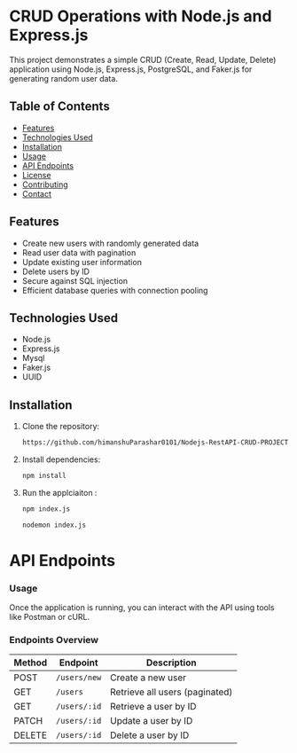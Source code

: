 # CRUD Operations with Node.js and Express.js

This project demonstrates a simple CRUD (Create, Read, Update, Delete) application using Node.js, Express.js, PostgreSQL, and Faker.js for generating random user data.

## Table of Contents

- [Features](#features)
- [Technologies Used](#technologies-used)
- [Installation](#installation)
- [Usage](#usage)
- [API Endpoints](#api-endpoints)
- [License](#license)
- [Contributing](#contributing)
- [Contact](#contact)

## Features

- Create new users with randomly generated data
- Read user data with pagination
- Update existing user information
- Delete users by ID
- Secure against SQL injection
- Efficient database queries with connection pooling

## Technologies Used

- Node.js
- Express.js
- Mysql
- Faker.js
- UUID

## Installation

1. Clone the repository:

   ```bash
   https://github.com/himanshuParashar0101/Nodejs-RestAPI-CRUD-PROJECT.git
2. Install dependencies:
   
   ```bash
   npm install
   
3. Run the applciaiton :

   ```bash
   npm index.js
   
   nodemon index.js
   
# API Endpoints

### Usage
Once the application is running, you can interact with the API using tools like Postman or cURL.

### Endpoints Overview
| **Method** | **Endpoint**    | **Description**                  |
|------------|-----------------|----------------------------------|
| POST       | `/users/new`    | Create a new user                |
| GET        | `/users`        | Retrieve all users (paginated)   |
| GET        | `/users/:id`    | Retrieve a user by ID            |
| PATCH      | `/users/:id`    | Update a user by ID              |
| DELETE     | `/users/:id`    | Delete a user by ID              |





